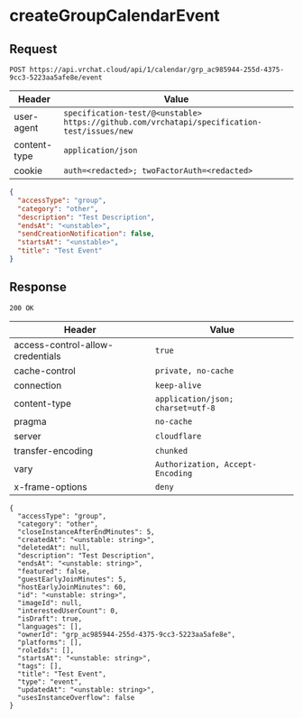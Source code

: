 # createGroupCalendarEvent

## Request
`POST https://api.vrchat.cloud/api/1/calendar/grp_ac985944-255d-4375-9cc3-5223aa5afe8e/event`

| Header | Value |
| ------ | ----- |
| user-agent | `specification-test/@<unstable> https://github.com/vrchatapi/specification-test/issues/new` |
| content-type | `application/json` |
| cookie | `auth=<redacted>; twoFactorAuth=<redacted>` |

```json
{
  "accessType": "group",
  "category": "other",
  "description": "Test Description",
  "endsAt": "<unstable>",
  "sendCreationNotification": false,
  "startsAt": "<unstable>",
  "title": "Test Event"
}
```


## Response
`200 OK`

| Header | Value |
| ------ | ----- |
| access-control-allow-credentials | `true` |
| cache-control | `private, no-cache` |
| connection | `keep-alive` |
| content-type | `application/json; charset=utf-8` |
| pragma | `no-cache` |
| server | `cloudflare` |
| transfer-encoding | `chunked` |
| vary | `Authorization, Accept-Encoding` |
| x-frame-options | `deny` |

```jsonc
{
  "accessType": "group",
  "category": "other",
  "closeInstanceAfterEndMinutes": 5,
  "createdAt": "<unstable: string>",
  "deletedAt": null,
  "description": "Test Description",
  "endsAt": "<unstable: string>",
  "featured": false,
  "guestEarlyJoinMinutes": 5,
  "hostEarlyJoinMinutes": 60,
  "id": "<unstable: string>",
  "imageId": null,
  "interestedUserCount": 0,
  "isDraft": true,
  "languages": [],
  "ownerId": "grp_ac985944-255d-4375-9cc3-5223aa5afe8e",
  "platforms": [],
  "roleIds": [],
  "startsAt": "<unstable: string>",
  "tags": [],
  "title": "Test Event",
  "type": "event",
  "updatedAt": "<unstable: string>",
  "usesInstanceOverflow": false
}
```
